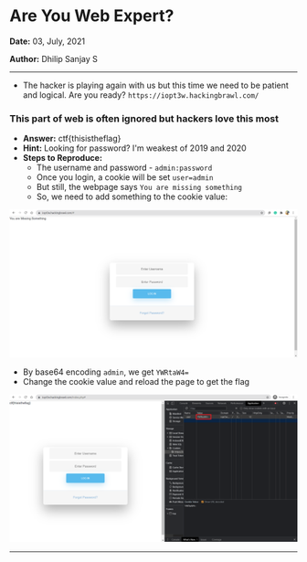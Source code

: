 # Are You Web Expert?

**Date:** 03, July, 2021

**Author:** Dhilip Sanjay S

---

- The hacker is playing again with us but this time we need to be patient and logical. Are you ready? `https://iopt3w.hackingbrawl.com/`



### This part of web is often ignored but hackers love this most 
- **Answer:** ctf{thisistheflag}
- **Hint:** Looking for password? I'm weakest of 2019 and 2020
- **Steps to Reproduce:** 
    - The username and password - `admin:password`
    - Once you login, a cookie will be set `user=admin`
    - But still, the webpage says `You are missing something`
    - So, we need to add something to the cookie value:

![Web Expert](Images/WebExpert-Missing.png)

- By base64 encoding `admin`, we get `YWRtaW4=`
- Change the cookie value and reload the page to get the flag

![Web Expert Flag](Images/WebExpert-Flag.png)

---